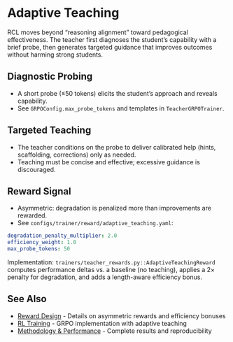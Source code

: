 
# Adaptive Teaching

RCL moves beyond “reasoning alignment” toward pedagogical effectiveness. The teacher first diagnoses the student’s capability with a brief probe, then generates targeted guidance that improves outcomes without harming strong students.

## Diagnostic Probing

- A short probe (≤50 tokens) elicits the student’s approach and reveals capability.
- See `GRPOConfig.max_probe_tokens` and templates in `TeacherGRPOTrainer`.

## Targeted Teaching

- The teacher conditions on the probe to deliver calibrated help (hints, scaffolding, corrections) only as needed.
- Teaching must be concise and effective; excessive guidance is discouraged.

## Reward Signal

- Asymmetric: degradation is penalized more than improvements are rewarded.
- See `configs/trainer/reward/adaptive_teaching.yaml`:

```yaml
degradation_penalty_multiplier: 2.0
efficiency_weight: 1.0
max_probe_tokens: 50
```

Implementation: `trainers/teacher_rewards.py::AdaptiveTeachingReward` computes performance deltas vs. a baseline (no teaching), applies a 2× penalty for degradation, and adds a length-aware efficiency bonus.

## See Also

- [Reward Design](reward-design.md) - Details on asymmetric rewards and efficiency bonuses
- [RL Training](rl-training.md) - GRPO implementation with adaptive teaching
- [Methodology & Performance](../../README.md#methodology--performance) - Complete results and reproducibility

